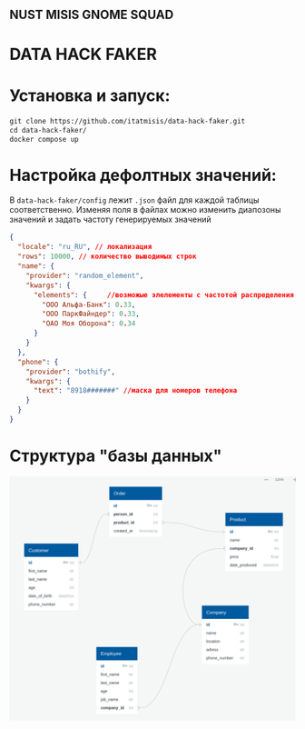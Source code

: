 NUST MISIS GNOME SQUAD
----------------------
DATA HACK FAKER
===============

# Установка и запуск:  #
```shell
git clone https://github.com/itatmisis/data-hack-faker.git
cd data-hack-faker/
docker compose up
```
# Настройка дефолтных значений:  #
В `data-hack-faker/config` лежит `.json` файл для каждой таблицы соответственно. Изменяя поля в файлах можно изменить диапозоны значений и задать частоту генерируемых значений
```json
{
  "locale": "ru_RU", // локализация
  "rows": 10000, // количество выводимых строк
  "name": {
    "provider": "random_element",
    "kwargs": {
      "elements": {     //возможые элелементы с частотой распределения
        "ООО Альфа-Банк": 0.33,
        "ООО ПаркФайндер": 0.33,
        "ОАО Моя Оборона": 0.34
      }
    }
  },
  "phone": {
    "provider": "bothify",
    "kwargs": {
      "text": "8918#######" //маска для номеров телефона
    }
  }
}
```
# Структура "базы данных" #
![Image](dbstructure.png)
